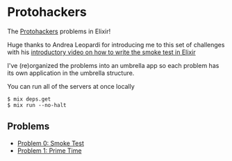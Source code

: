 # Protohackers

The [Protohackers](https://protohackers.com/) problems in Elixir!

Huge thanks to Andrea Leopardi for introducing me to this set of challenges
with his [introductory video on how to write the smoke test in
Elixir](https://www.youtube.com/watch?v=owz50_NYIZ8)

I've (re)organized the problems into an umbrella app so each problem has its own
application in the umbrella structure.

You can run all of the servers at once locally

```
$ mix deps.get
$ mix run --no-halt
```

## Problems

* [Problem 0: Smoke Test](apps/smoke_test/README.md)
* [Problem 1: Prime Time](apps/prime_time/README.md)